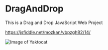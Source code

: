 # DragAndDrop
This is a Drag and Drop JavaScript Web Project

https://jsfiddle.net/mozkan/vbpzgh82/14/

![Image of Yaktocat](https://3.bp.blogspot.com/-0ohS2vQiF-g/V-wugSo5WhI/AAAAAAAAA4A/lXNvg4AIDxkzst7ChQLk42JUUKWE85F9ACLcB/s1600/drag.jpg)
